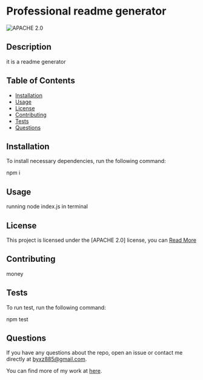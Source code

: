 # Professional readme generator
![APACHE 2.0](https://img.shields.io/badge/LICENSE-APACHE2.0-success)

## Description

it is a readme generator

## Table of Contents

- [Installation](#installation)
- [Usage](#usage)
- [License](#license)
- [Contributing](#contributing)
- [Tests](#tests)
- [Questions](#questions)

## Installation

To install necessary dependencies, run the following command: 

npm i

## Usage

running node index.js in terminal

## License

This project is licensed under the [APACHE 2.0] license, you can
[Read More](https://choosealicense.com/licenses/apache-2.0/)


## Contributing

money

## Tests

To run test, run the following command:


npm test


## Questions

If you have any questions about the repo, open an issue or contact me directly at byxz885@gmail.com. 

You can find more of my work at [here](https://github.com/byxzESC/).

